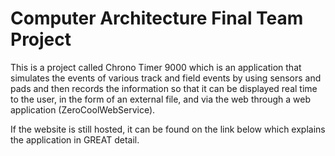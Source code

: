 # Computer Architecture Final Team Project

This is a project called Chrono Timer 9000 which is an application that simulates the events of various track and field events by
using sensors and pads and then records the information so that it can be displayed real time to the user, in the form of an
external file, and via the web through a web application (ZeroCoolWebService).

If the website is still hosted, it can be found on the link below which explains the application in GREAT detail.
